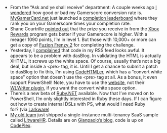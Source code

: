 -   From the “Ask and ye shall receive” department: A couple weeks ago
    [I wondered](http://devhawk.net/2007/01/23/Morning+Coffee+16.aspx)
    how good or bad my Gamerscore conversion rate is.
    [MyGamerCard.net](http://www.mygamercard.net/) just launched a
    [completion
    leaderboard](http://www.mygamercard.net/completionlb.php) where they
    rank you on your Gamerscore times your completion rate.
-   Shane Courtrille [pointed
    out](http://devhawk.net/CommentView,guid,5f29bfa4-48e7-4092-a561-0b154973187f.aspx#commentstart)
    that the prize you receive in from the [Xbox
    Rewards](http://www.xbox.com/en-US/community/news/2007/0205-xboxrewards.htm)
    program gets better if your Gamerscore is higher. With a meager 1090
    points, I’m in level 1. But those with 10,000+ or more can get a
    copy of [Fuzion Frenzy
    2](http://www.xbox.com/games/fuzionfrenzy2xbox360/) for completing
    the challenge.
-   Yesterday, I
    [complained](http://devhawk.net/2007/02/08/Morning+Coffee+27.aspx)
    that code in my RSS feed looks awful. It appears to be a problem
    with dasBlog. In validating the HTML is actually XHTML, it screws up
    the white space. Of course, usually that’s not a big deal, but
    inside a \<pre\> tag, it is. Until I get a chance to submit a patch
    to dasBlog to fix this, I’m using
    [CodeHTMLer](http://puzzleware.net/codehtmler/), which has a
    “convert white space” option that doesn’t use the \<pre\> tag at
    all. As a bonus, it even support PowerShell! Note, you have to use
    the [website](http://puzzleware.net/codehtmler/default.aspx), not
    their [WLWriter
    plugin](http://puzzleware.net/download.aspx?file=/codehtmler/codehtmler.livewriterplugin.zip),
    if you want the convert white space option.
-   There’s a new beta of
    [Ruby.NET](http://www.plas.fit.qut.edu.au/Ruby.NET/) available. Now
    that I’ve moved on to PowerShell, I’m only slightly interested in
    Ruby these days. If I can figure out how to create internal DSLs
    with PS, what would I need Ruby for? (via
    [Larkware](http://www.larkware.com/dg7/TheDailyGrind1075.aspx))
-   [My old team](http://msdn2.microsoft.com/architecture) just shipped
    a single-instance multi-tenancy SaaS sample called
    [LitwareHR](http://msdn2.microsoft.com/en-us/architecture/bb229292).
    Details are on [Gianpaolo’s
    blog](http://blogs.msdn.com/gianpaolo/archive/2007/02/08/saas-sample-application-finally-here.aspx),
    code is up on [CodePlex](http://www.codeplex.com/litwarehr).


